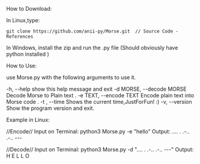 How to Download: 

In Linux,type:
  ```
  git clone https://github.com/anii-py/Morse.git  // Source Code - References
  ```
In Windows,
 install the zip and run the .py file
 (Should obviously have python installed )
 
 
 
 How to Use: 
 
 use Morse.py with the following arguments to use it.

  -h, --help            show this help message and exit
  -d MORSE, --decode MORSE
                        Decode Morse to Plain text .
  -e TEXT, --encode TEXT
                        Encode plain text into Morse code .
  -t , --time           Shows the current time,JustForFun! :)
  -v, --version         Show the program version and exit.
  
  
  Example in Linux: 
  
  //Encode//
  Input on Terminal: 
     python3 Morse.py -e "hello"
  Output: 
     .... . .-.. .-.. ---
     
  //Decode// 
  Input on Terminal: 
     python3 Morse.py -d ".... . .-.. .-.. ---"
  Output: 
     H E L L O
     
     
  

  
